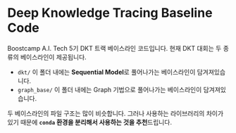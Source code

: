 # Deep Knowledge Tracing Baseline Code

Boostcamp A.I. Tech 5기 DKT 트랙 베이스라인 코드입니다.
현재 DKT 대회는 두 종류의 베이스라인이 제공됩니다.
+ `dkt/` 이 폴더 내에는 **Sequential Model**로 풀어나가는 베이스라인이 담겨져있습니다.
+ `graph_base/` 이 폴더 내에는 Graph 기법으로 풀어나가는 베이스라인이 담겨져있습니다.

두 베이스라인의 파일 구조는 많이 비슷합니다. 그러나 사용하는 라이브러리의 차이가 있기 때문에 **`conda` 환경을 분리해서 사용하는 것을 추천**드립니다.

